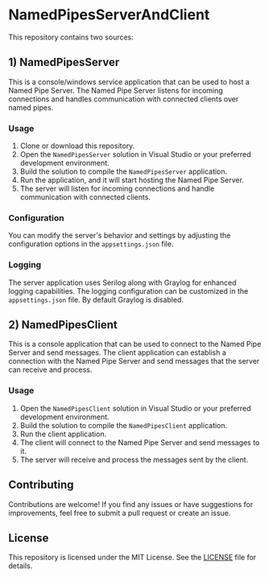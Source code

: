 # NamedPipesServerAndClient

This repository contains two sources:

## 1) NamedPipesServer

This is a console/windows service application that can be used to host a Named Pipe Server. The Named Pipe Server listens for incoming connections and handles communication with connected clients over named pipes.

### Usage

1. Clone or download this repository.
2. Open the `NamedPipesServer` solution in Visual Studio or your preferred development environment.
3. Build the solution to compile the `NamedPipesServer` application.
4. Run the application, and it will start hosting the Named Pipe Server.
5. The server will listen for incoming connections and handle communication with connected clients.

### Configuration

You can modify the server's behavior and settings by adjusting the configuration options in the `appsettings.json` file.

### Logging

The server application uses Serilog along with Graylog for enhanced logging capabilities. The logging configuration can be customized in the `appsettings.json` file. By default Graylog is disabled.

## 2) NamedPipesClient

This is a console application that can be used to connect to the Named Pipe Server and send messages. The client application can establish a connection with the Named Pipe Server and send messages that the server can receive and process.

### Usage

1. Open the `NamedPipesClient` solution in Visual Studio or your preferred development environment.
2. Build the solution to compile the `NamedPipesClient` application.
3. Run the client application.
4. The client will connect to the Named Pipe Server and send messages to it.
5. The server will receive and process the messages sent by the client.

## Contributing

Contributions are welcome! If you find any issues or have suggestions for improvements, feel free to submit a pull request or create an issue.

## License

This repository is licensed under the MIT License. See the [LICENSE](/LICENSE) file for details.

